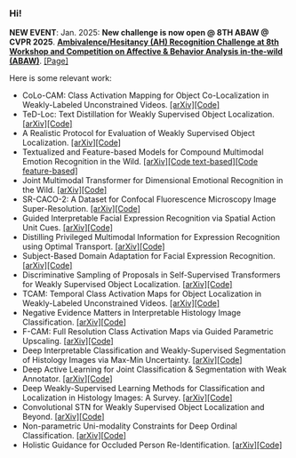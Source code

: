 ### Hi!
**NEW EVENT**: Jan. 2025: **New challenge is now open @ 8TH ABAW @ CVPR 2025**. [**Ambivalence/Hesitancy (AH) Recognition Challenge at 8th Workshop and Competition on Affective & Behavior Analysis in-the-wild (ABAW)**](https://affective-behavior-analysis-in-the-wild.github.io/8th/#counts3). <a href="https://affective-behavior-analysis-in-the-wild.github.io/8th/#counts3">[Page]</a>

Here is some relevant work:
- CoLo-CAM: Class Activation Mapping for Object Co-Localization in Weakly-Labeled Unconstrained Videos. <a href="https://arxiv.org/pdf/2303.09044">[arXiv]</a><a href="https://github.com/sbelharbi/colo-cam">[Code]</a>
- TeD-Loc: Text Distillation for Weakly Supervised Object Localization. <a href="https://arxiv.org/pdf/2501.12632">[arXiv]</a><a href="https://github.com/shakeebmurtaza/TeDLOC">[Code]</a>
- A Realistic Protocol for Evaluation of Weakly Supervised Object Localization. <a href="https://arxiv.org/pdf/2404.10034">[arXiv]</a><a href="https://github.com/shakeebmurtaza/wsol_model_selection">[Code]</a>
- Textualized and Feature-based Models for Compound Multimodal Emotion Recognition in the Wild. <a href="https://arxiv.org/pdf/2407.12927">[arXiv]</a><a href="https://github.com/nicolas-richet/feature-vs-text-compound-emotion">[Code text-based]</a><a href="https://github.com/sbelharbi/feature-vs-text-compound-emotion">[Code feature-based]</a>
- Joint Multimodal Transformer for Dimensional Emotional Recognition in the Wild. <a href="https://arxiv.org/pdf/2403.10488">[arXiv]</a><a href="https://github.com/PoloWlg/Joint-Multimodal-Transformer-6th-ABAW">[Code]</a>
- SR-CACO-2: A Dataset for Confocal Fluorescence Microscopy Image Super-Resolution. <a href="https://arxiv.org/pdf/2406.09168">[arXiv]</a><a href="https://github.com/sbelharbi/sr-caco-2">[Code]</a>
- Guided Interpretable Facial Expression Recognition via Spatial Action Unit Cues. <a href="https://arxiv.org/pdf/2402.00281">[arXiv]</a><a href="https://github.com/sbelharbi/interpretable-fer-aus">[Code]</a>
- Distilling Privileged Multimodal Information for Expression Recognition using Optimal Transport. <a href="https://arxiv.org/pdf/2401.15489">[arXiv]</a><a href="https://github.com/haseebaslam95/PKDOT">[Code]</a>
- Subject-Based Domain Adaptation for Facial Expression Recognition. <a href="https://arxiv.org/pdf/2312.05632">[arXiv]</a><a href="https://github.com/osamazeeshan/Subject-Based-Domain-Adaptation-for-FER">[Code]</a>
- Discriminative Sampling of Proposals in Self-Supervised Transformers for Weakly Supervised Object Localization. <a href="https://arxiv.org/pdf/2209.09209">[arXiv]</a><a href="https://github.com/shakeebmurtaza/dips">[Code]</a>
- TCAM: Temporal Class Activation Maps for Object Localization in Weakly-Labeled Unconstrained Videos. <a href="https://arxiv.org/pdf/2208.14542">[arXiv]</a><a href="https://github.com/sbelharbi/tcam-wsol-video">[Code]</a>
- Negative Evidence Matters in Interpretable Histology Image Classification. <a href="https://arxiv.org/pdf/2201.02445">[arXiv]</a><a href="https://github.com/sbelharbi/negev">[Code]</a>
- F-CAM: Full Resolution Class Activation Maps via Guided Parametric Upscaling. <a href="https://arxiv.org/pdf/2109.07069">[arXiv]</a><a href="https://github.com/sbelharbi/fcam-wsol">[Code]</a>
- Deep Interpretable Classification and Weakly-Supervised Segmentation of Histology Images via Max-Min Uncertainty. <a href="https://arxiv.org/pdf/2011.07221">[arXiv]</a><a href="https://github.com/sbelharbi/deep-wsl-histo-min-max-uncertainty">[Code]</a>
- Deep Active Learning for Joint Classification & Segmentation with Weak Annotator. <a href="https://arxiv.org/pdf/2010.04889">[arXiv]</a><a href="https://github.com/sbelharbi/deep-active-learning-for-joint-classification-and-segmentation-with-weak-annotator">[Code]</a>
- Deep Weakly-Supervised Learning Methods for Classification and Localization in Histology Images: A Survey. <a href="https://arxiv.org/pdf/1909.03354">[arXiv]</a><a href="https://github.com/jeromerony/survey_wsl_histology">[Code]</a>
- Convolutional STN for Weakly Supervised Object Localization and Beyond. <a href="https://arxiv.org/pdf/1912.01522">[arXiv]</a><a href="https://github.com/akhilpm/ConvSTN">[Code]</a>
- Non-parametric Uni-modality Constraints for Deep Ordinal Classification. <a href="https://arxiv.org/pdf/1911.10720">[arXiv]</a><a href="https://github.com/sbelharbi/Deep-Ordinal-Classification-with-Inequality-Constraints">[Code]</a>
- Holistic Guidance for Occluded Person Re-Identification. <a href="https://arxiv.org/pdf/2104.06524">[arXiv]</a><a href="https://github.com/madhukiranets/HolisitcGuidanceOccReID2">[Code]</a>


<!--
**sbelharbi/sbelharbi** is a ✨ _special_ ✨ repository because its `README.md` (this file) appears on your GitHub profile.

Here are some ideas to get you started:

- 🔭 I’m currently working on ...
- 🌱 I’m currently learning ...
- 👯 I’m looking to collaborate on ...
- 🤔 I’m looking for help with ...
- 💬 Ask me about ...
- 📫 How to reach me: ...
- 😄 Pronouns: ...
- ⚡ Fun fact: ...
-->
